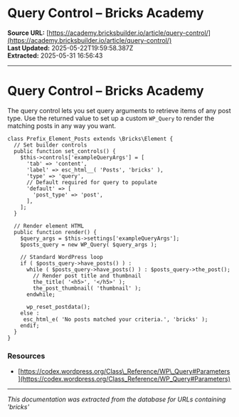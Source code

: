 # Query Control – Bricks Academy

**Source URL:** [https://academy.bricksbuilder.io/article/query-control/](https://academy.bricksbuilder.io/article/query-control/)  
**Last Updated:** 2025-05-22T19:59:58.387Z  
**Extracted:** 2025-05-31 16:56:43

---

# Query Control – Bricks Academy

The query control lets you set query arguments to retrieve items of any post type. Use the returned value to set up a custom `WP_Query` to render the matching posts in any way you want.

```
class Prefix_Element_Posts extends \Bricks\Element {
  // Set builder controls
  public function set_controls() {
    $this->controls['exampleQueryArgs'] = [
      'tab' => 'content',
      'label' => esc_html__( 'Posts', 'bricks' ),
      'type' => 'query',
      // Default required for query to populate
      'default' => [
        'post_type' => 'post',
      ],
    ];
  }

  // Render element HTML
  public function render() {
    $query_args = $this->settings['exampleQueryArgs'];
    $posts_query = new WP_Query( $query_args );

    // Standard WordPress loop
    if ( $posts_query->have_posts() ) :
      while ( $posts_query->have_posts() ) : $posts_query->the_post();
        // Render post title and thumbnail
        the_title( '<h5>', '</h5>' );
        the_post_thumbnail( 'thumbnail' );
      endwhile;

      wp_reset_postdata();
    else :
     esc_html_e( 'No posts matched your criteria.', 'bricks' );
    endif;
  }
}
```

### Resources

*   [https://codex.wordpress.org/Class\_Reference/WP\_Query#Parameters](https://codex.wordpress.org/Class_Reference/WP_Query#Parameters)

---

*This documentation was extracted from the database for URLs containing 'bricks'*
